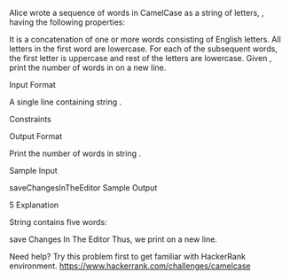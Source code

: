 Alice wrote a sequence of words in CamelCase as a string of letters, , having the following properties:

It is a concatenation of one or more words consisting of English letters.
All letters in the first word are lowercase.
For each of the subsequent words, the first letter is uppercase and rest of the letters are lowercase.
Given , print the number of words in  on a new line.

Input Format

A single line containing string .

Constraints

Output Format

Print the number of words in string .

Sample Input

saveChangesInTheEditor
Sample Output

5
Explanation

String  contains five words:

save
Changes
In
The
Editor
Thus, we print  on a new line.

Need help? Try this problem first to get familiar with HackerRank environment.
https://www.hackerrank.com/challenges/camelcase
